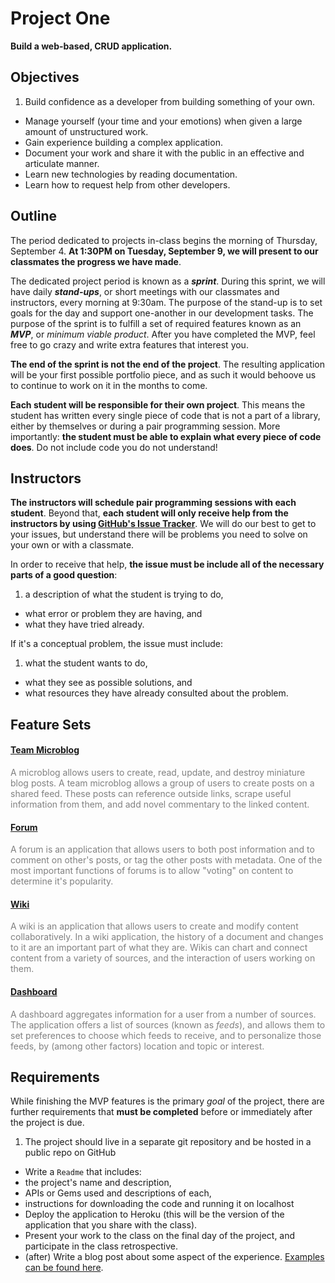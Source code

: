 # Project One

**Build a web-based, CRUD application.</span>**

## Objectives

1. Build confidence as a developer from building something of your own.
-  Manage yourself (your time and your emotions) when given a large amount of unstructured work.
-  Gain experience building a complex application.
-  Document your work and share it with the public in an effective and articulate manner.
-  Learn new technologies by reading documentation.
-  Learn how to request help from other developers.

## Outline

The period dedicated to projects in-class begins the morning of Thursday, September 4. **At 1:30PM on Tuesday, September 9, we will present to our classmates the progress we have made**.

The dedicated project period is known as a ***sprint***. During this sprint, we will have daily ***stand-ups***, or short meetings with our classmates and instructors, every morning at 9:30am. The purpose of the stand-up is to set goals for the day and support one-another in our development tasks. The purpose of the sprint is to fulfill a set of required features known as an ***MVP***, or *minimum viable product*. After you have completed the MVP, feel free to go crazy and write extra features that interest you.

**The end of the sprint is not the end of the project**. The resulting application will be your first possible portfolio piece, and as such it would behoove us to continue to work on it in the months to come.

**Each student will be responsible for their own project**. This means the student has written every single piece of code that is not a part of a library, either by themselves or during a pair programming session. More importantly: **the student must be able to explain what every piece of code does**. Do not include code you do not understand!

## Instructors

**The instructors will schedule pair programming sessions with each student**. Beyond that, **each student will only receive help from the instructors by using [GitHub's Issue Tracker](https://guides.github.com/features/issues/)**. We will do our best to get to your issues, but understand there will be problems you need to solve on your own or with a classmate. 

In order to receive that help, **the issue must be include all of the necessary parts of a good question**:

  1. a description of what the student is trying to do,
  -  what error or problem they are having, and
  -  what they have tried already.

If it's a conceptual problem, the issue must include:

  1. what the student wants to do,
  -  what they see as possible solutions, and
  -  what resources they have already consulted about the problem.

## Feature Sets

#### [Team Microblog][microblog]

<span style="color:gray">A microblog allows users to create, read, update, and destroy miniature blog posts. A team microblog allows a group of users to create posts on a shared feed. These posts can reference outside links, scrape useful information from them, and add novel commentary to the linked content.</span>

#### [Forum][forum]

<span style="color:gray">A forum is an application that allows users to both post information and to comment on other's posts, or tag the other posts with metadata. One of the most important functions of forums is to allow "voting" on content to determine it's popularity.</span>

#### [Wiki][wiki]

<span style="color:gray">A wiki is an application that allows users to create and modify content collaboratively. In a wiki application, the history of a document and changes to it are an important part of what they are. Wikis can chart and connect content from a variety of sources, and the interaction of users working on them.</span>

#### [Dashboard][dashboard]

<span style="color:gray">A dashboard aggregates information for a user from a number of sources. The application offers a list of sources (known as *feeds*), and allows them to set preferences to choose which feeds to receive, and to personalize those feeds, by (among other factors) location and topic or interest.</span>

## Requirements

While finishing the MVP features is the primary *goal* of the project, there are further requirements that **must be completed** before or immediately after the project is due.

1. The project should live in a separate git repository and be hosted in a public repo on GitHub
-  Write a `Readme` that includes:
  - the project's name and description,
  - APIs or Gems used and descriptions of each,
  - instructions for downloading the code and running it on localhost
-  Deploy the application to Heroku (this will be the version of the application that you share with the class).
-  Present your work to the class on the final day of the project, and participate in the class retrospective.
-  (after) Write a blog post about some aspect of the experience. [Examples can be found here](https://medium.com/wdi-nyc-jan-2014).

<!-- Links -->

[microblog]:  microblog.md
[forum]:      forum.md
[wiki]:       wiki.md
[dashboard]:  dashboard.md
